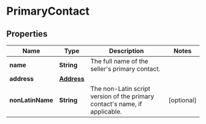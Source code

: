 # PrimaryContact

## Properties
Name | Type | Description | Notes
------------ | ------------- | ------------- | -------------
**name** | **String** | The full name of the seller&#x27;s primary contact. | 
**address** | [**Address**](Address.md) |  | 
**nonLatinName** | **String** | The non-Latin script version of the primary contact&#x27;s name, if applicable. |  [optional]
